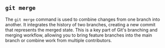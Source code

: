 ## `git merge`
The `git merge` command is used to combine changes from one branch into another. It integrates the history of two branches, creating a new commit that represents the merged state. This is a key part of Git's branching and merging workflow, allowing you to bring feature branches into the main branch or combine work from multiple contributors.
